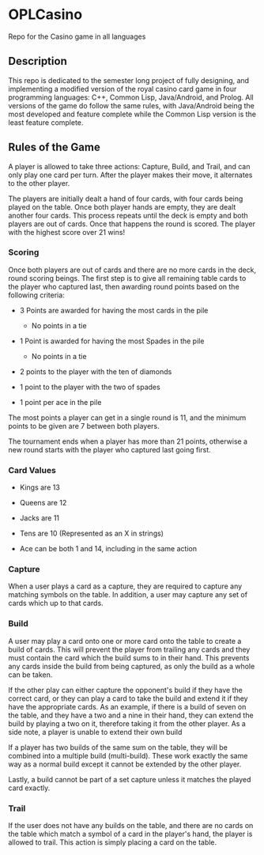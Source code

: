 # OPLCasino
Repo for the Casino game in all languages

## Description

This repo is dedicated to the semester long project of fully designing, and implementing a modified version of the royal casino card game in four programming languages: C++, Common Lisp, Java/Android, and Prolog. All versions of the game do follow the same rules, with Java/Android being the most developed and  feature complete while the Common Lisp version is the least feature complete.

## Rules of the Game

A player is allowed to take three actions: Capture, Build, and Trail, and can only play one card per turn. After the player makes their move, it alternates to the other player. 

The players are initially dealt a hand of four cards, with four cards being played on the table. Once both player hands are empty, they are dealt another four cards. This process repeats until the deck is empty and both players are out of cards. Once that happens the round is scored. The player with the highest score over 21 wins! 

### Scoring
Once both players are out of cards and there are no more cards in the deck, round scoring beings. The first step is to give all remaining table cards to the player who captured last, then awarding round points based on the following criteria: 

* 3 Points are awarded for having the most cards in the pile
	* No points in a tie

* 1 Point is awarded for having the most Spades in the pile
	* No points in a tie

* 2 points to the player with the ten of diamonds
* 1 point to the player with the two of spades
* 1 point per ace in the pile

The most points a player can get in a single round is  11, and the minimum points to be given are 7 between both players.

The tournament ends when a player has more than 21 points, otherwise a new round starts with the player who captured last going first. 

### Card Values

* Kings are 13
* Queens are 12
* Jacks are 11
* Tens are 10 (Represented as an X in strings)

* Ace can be both 1 and 14, including in the same action

### Capture
When a user plays a card as a capture, they are required to capture any matching symbols on the table. In addition, a user may capture any set of cards which up to that cards. 

### Build
A user may play a card onto one or more card onto the table to create a build of cards. This will prevent the player from trailing any cards and they must contain the card which the build sums to in their hand. This prevents any cards inside the build from being captured, as only the build as a whole can be taken. 

If the other play can either capture the opponent's build if they have the correct card, or they can play a card to take the build and extend it if they have the appropriate cards. As an example, if there is a build of seven on the table, and they have a two and a nine in their hand, they can extend the build by playing a two on it, therefore taking it from the other player. As a side note, a player is unable to extend their own build

If a player has two builds of the same sum on the table, they will be combined into a multiple build (multi-build). These work exactly the same way as a normal build except it cannot be extended by the other player.

Lastly, a build cannot be part of a set capture unless it matches the played card exactly. 

### Trail
If the user does not have any builds on the table, and there are no cards on the table which match a symbol of a card in the player's hand, the player is allowed to trail. This action is simply placing a card on the table. 
